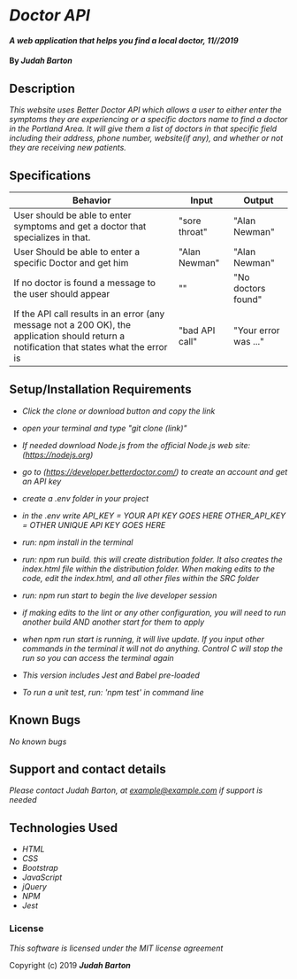 # _Doctor API_

#### _A web application that helps you find a local doctor, 11//2019_

#### By _**Judah Barton**_

## Description

_This website uses Better Doctor API which allows a user to either enter the symptoms they are experiencing or a specific doctors name to find a doctor in the Portland Area. It will give them a list of doctors in that specific field including their address, phone number, website(if any), and whether or not they are receiving new patients._

## Specifications

|  Behavior | Input  | Output  |
|---|---|---|
| User should be able to enter symptoms and get a doctor that specializes in that. | "sore throat" | "Alan Newman" |
| User Should be able to enter a specific Doctor and get him | "Alan Newman" | "Alan Newman" |
| If no doctor is found a message to the user should appear | "" | "No doctors found" |
| If the API call results in an error (any message not a 200 OK), the application should return a notification that states what the error is | "bad API call" | "Your error was ..." |



## Setup/Installation Requirements
* _Click the clone or download button and copy the link_
* _open your terminal and type "git clone (link)"_
* _If needed download Node.js from the official Node.js web site: (https://nodejs.org)_
* _go to (https://developer.betterdoctor.com/) to create an account and get an API key_
* _create a .env folder in your project_
* _in the .env write API_KEY = YOUR API KEY GOES HERE
OTHER_API_KEY = OTHER UNIQUE API KEY GOES HERE_
* _run: npm install in the terminal_
* _run: npm run build. this will create distribution folder. It also creates the index.html file within the distribution folder. When making edits to the code, edit the index.html, and all other files within the SRC folder_
* _run: npm run start to begin the live developer session_
* _if making edits to the lint or any other configuration, you will need to run another build AND another start for them to apply_
* _when npm run start is running, it will live update. If you input other commands in the terminal it will not do anything. Control C will stop the run so you can access the terminal again_

* _This version includes Jest and Babel pre-loaded_
* _To run a unit test, run: 'npm test' in command line_


## Known Bugs

_No known bugs_

## Support and contact details

_Please contact Judah Barton, at example@example.com if support is needed_

## Technologies Used

* _HTML_
* _CSS_
* _Bootstrap_
* _JavaScript_
* _jQuery_
* _NPM_
* _Jest_


### License

*This software is licensed under the MIT license agreement*

Copyright (c) 2019 **_Judah Barton_**
